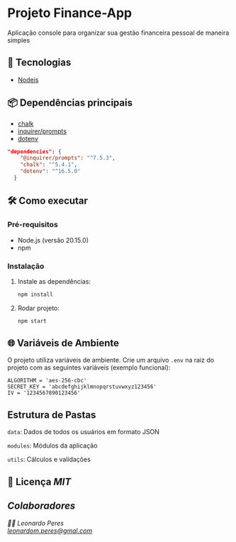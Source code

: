 # Projeto Finance-App

Aplicação console para organizar sua gestão financeira pessoal de maneira simples

## 🚀 Tecnologias
- [Nodejs](https://nodejs.org/)


## 📦 Dependências principais
- [chalk](https://github.com/chalk/chalk)
- [inquirer/prompts](https://www.npmjs.com/package/@inquirer/prompts)
- [dotenv](https://www.npmjs.com/package/dotenv)

```json
"dependencies": {
    "@inquirer/prompts": "^7.5.3",
    "chalk": "^5.4.1",
    "dotenv": "^16.5.0"
  }
```

## 🛠️ Como executar

### Pré-requisitos

- Node.js (versão 20.15.0)
- npm

### Instalação

1. Instale as dependências:
   ```bash
   npm install
   ```
2. Rodar projeto:
    ```bash
    npm start
    ```

## 🌐 Variáveis de Ambiente

O projeto utiliza variáveis de ambiente. Crie um arquivo `.env` na raiz do projeto com as seguintes variáveis (exemplo funcional):

```
ALGORITHM = 'aes-256-cbc'
SECRET_KEY = 'abcdefghijklmnopqrstuvwxyz123456'
IV = '1234567890123456'
```

## Estrutura de Pastas

`data`: Dados de todos os usuários em formato JSON <br>

`modules`: Módulos da aplicação <br>

`utils`: Cálculos e validações <br>

## 📄 Licença <i> MIT

## Colaboradores
👨‍💻<i> Leonardo Peres</i> <br/>
 leonardom.peres@gmal.com

 